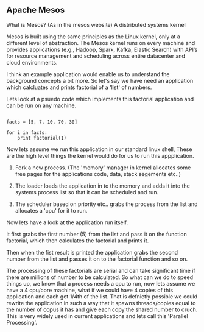## Apache Mesos

What is Mesos? (As in the mesos website)
A distributed systems kernel

Mesos is built using the same principles as the Linux kernel, only at a different level of abstraction. The Mesos kernel runs on every machine and provides applications (e.g., Hadoop, Spark, Kafka, Elastic Search) with API’s for resource management and scheduling across entire datacenter and cloud environments.


I think an example application would enable us to understand the background concepts a bit more. So let's say we have need an application which calcluates and prints factorial of a 'list' of numbers.


Lets look at a psuedo code which implements this factorial application and can be run on any machine.


```

facts = [5, 7, 10, 70, 30]

for i in facts:
    print factorial(1)

```

Now lets assume we run this application in our standard linux shell, These are the high level things the kernel would do for us to run this appplication.

1) Fork a new process. (The 'memory' manager in kernel allocates some free pages for the applications code, data, stack segements etc..)

2) The loader loads the application in to the memory and adds it into the systems process list so that it can be scheduled and run.

3) The scheduler based on priority etc.. grabs the process from the list and allocates a 'cpu' for it to run.


Now lets have a look at the application run itself. 

It first grabs the first number (5) from the list and pass it on the function factorial, which then calculates the factorial and prints it.

Then when the fist result is printed the application grabs the second number from the list and passes it on to the factorial function and so on.


The processing of these factorials are serial and can take significant time if there are millions of number to be calculated. So what can we do to speed things up, we know that a process needs a cpu to run, now lets assume we have a 4 cpu/core machine, what if we could have 4 copies of this application and each get 1/4th of the list. 
That is defnietly possible we could rewrite the application in such a way that it spawns threads/copies equal to the number of copus it has and give each copy the shared number to cruch.
This is very widely used in current applications and lets call this 'Parallel Processing'.

 


